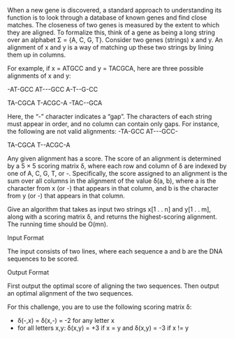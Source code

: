 When a new gene is discovered, a standard approach to understanding its function is
to look through a database of known genes and find close matches. The closeness of two genes is measured by
the extent to which they are aligned. To formalize this, think of a gene as being a long string over an alphabet
Σ = {A, C, G, T}. Consider two genes (strings) x and y. An alignment of x and y is a way of matching up these two
strings by lining them up in columns.

For example, if x = ATGCC and y = TACGCA, here are three possible alignments of x and y:

-AT-GCC AT---GCC A-T--G-CC

TA-CGCA T-ACGC-A -TAC--GCA

Here, the “-” character indicates a “gap”. The characters of each string must appear in order, and no column can
contain only gaps. For instance, the following are not valid alignments:
-TA-GCC AT---GCC-

TA-CGCA T--ACGC-A

Any given alignment has a score. The score of an alignment is determined by a 5 × 5 scoring matrix δ, where each
row and column of δ are indexed by one of A, C, G, T, or -. Specifically, the score assigned to an alignment is the
sum over all columns in the alignment of the value δ(a, b), where a is the character from x (or -) that appears in
that column, and b is the character from y (or -) that appears in that column.

Give an algorithm that takes as input two strings x[1 . . n] and y[1 . . m], along with a scoring matrix δ, and returns
the highest-scoring alignment. The running time should be O(mn).



Input Format

The input consists of two lines, where each sequence a and b are the DNA sequences to be scored.


Output Format

First output the optimal score of aligning the two sequences. Then output an optimal alignment of the two sequences.

For this challenge, you are to use the following scoring matrix δ:

-  δ(-,x) = δ(x,-) = -2 for any letter x
-  for all letters x,y: δ(x,y) = +3 if x = y and δ(x,y) = -3 if x != y
